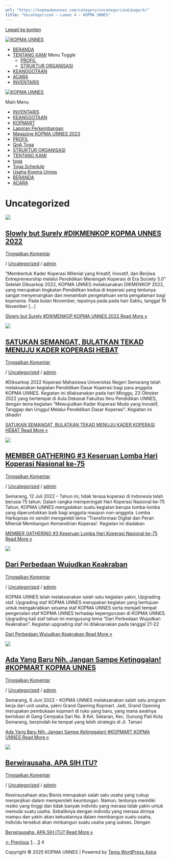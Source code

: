 ```yaml
---
url: "https://kopmaukmunnes.com/category/uncategorized/page/4/"
title: "Uncategorized – Laman 4 – KOPMA UNNES"
---
```


[Lewati ke konten](https://kopmaukmunnes.com/category/uncategorized/page/4/#content "Lewati ke konten")

[![KOPMA UNNES](https://kopmaukmunnes.com/wp-content/uploads/2021/07/cropped-kopma-unnes.png)](https://kopmaukmunnes.com/)

- [BERANDA](https://kopmaukmunnes.com/)
- [TENTANG KAMI](https://kopmaukmunnes.com/tentang-kami/) Menu Toggle
  - [PROFIL](https://kopmaukmunnes.com/profil/)
  - [STRUKTUR ORGANISASI](https://kopmaukmunnes.com/struktur-organisasi/)
- [KEANGGOTAAN](https://kopmaukmunnes.com/keanggotaan/)
- [ACARA](https://kopmaukmunnes.com/blog/)
- [INVENTARIS](https://kopmaukmunnes.com/inventaris/)

[![KOPMA UNNES](https://kopmaukmunnes.com/wp-content/uploads/2021/07/cropped-kopma-unnes.png)](https://kopmaukmunnes.com/)

Main Menu

- [INVENTARIS](https://kopmaukmunnes.com/inventaris/)
- [KEANGGOTAAN](https://kopmaukmunnes.com/keanggotaan/)
- [KOPMART](https://kopmaukmunnes.com/elementor-1642/)
- [Laporan Perkembangan](https://kopmaukmunnes.com/laporan-perkembangan/)
- [Magazine KOPMA UNNES 2023](https://kopmaukmunnes.com/magazine-kopma-unnes-2023/)
- [PROFIL](https://kopmaukmunnes.com/profil/)
- [QnA Toga](https://kopmaukmunnes.com/jadwal-toga/)
- [STRUKTUR ORGANISASI](https://kopmaukmunnes.com/struktur-organisasi/)
- [TENTANG KAMI](https://kopmaukmunnes.com/tentang-kami/)
- [toga](https://kopmaukmunnes.com/elementor-1661/)
- [Toga Schedule](https://kopmaukmunnes.com/toga-schedule/)
- [Usaha Kopma Unnes](https://kopmaukmunnes.com/usaha-kopma-unnes/)
- [BERANDA](https://kopmaukmunnes.com/)
- [ACARA](https://kopmaukmunnes.com/blog/)

# Uncategorized

[![](https://kopmaukmunnes.com/wp-content/uploads/2022/12/1-1024x561.jpg)](https://kopmaukmunnes.com/slowly-but-surely-dikmenkop-kopma-unnes-2022/)

## [Slowly but Surely \#DIKMENKOP KOPMA UNNES 2022](https://kopmaukmunnes.com/slowly-but-surely-dikmenkop-kopma-unnes-2022/)

[Tinggalkan Komentar](https://kopmaukmunnes.com/slowly-but-surely-dikmenkop-kopma-unnes-2022/#respond)

/ [Uncategorized](https://kopmaukmunnes.com/category/uncategorized/) / [admin](https://kopmaukmunnes.com/author/admin_kopma/ "Lihat seluruh tulisan oleh admin")

“Membentuk Kader Koperasi Milenial yang Kreatif, Inovatif, dan Berjiwa Entrepreneurship melalui Pendidikan Menengah Koperasi di Era Society 5.0” Setelah Diksarkop 2022, KOPMA UNNES melaksanakan DIKMENKOP 2022, yang merupakan tingkatan Pendidikan kedua di koperasi yang tentunya sangat menyenangkan dan menambah pengetahuan serta pengalaman bagi kopmania. Pada bulan November, tepatnya pada pada hari Sabtu, tanggal 19 November \[…\]

[Slowly but Surely #DIKMENKOP KOPMA UNNES 2022 Read More »](https://kopmaukmunnes.com/slowly-but-surely-dikmenkop-kopma-unnes-2022/)

[![](https://kopmaukmunnes.com/wp-content/uploads/2022/11/QQ-1024x575.jpg)](https://kopmaukmunnes.com/satukan-semangat-bulatkan-tekad-menuju-kader-koperasi-hebat/)

## [SATUKAN SEMANGAT, BULATKAN TEKAD MENUJU KADER KOPERASI HEBAT](https://kopmaukmunnes.com/satukan-semangat-bulatkan-tekad-menuju-kader-koperasi-hebat/)

[Tinggalkan Komentar](https://kopmaukmunnes.com/satukan-semangat-bulatkan-tekad-menuju-kader-koperasi-hebat/#respond)

/ [Uncategorized](https://kopmaukmunnes.com/category/uncategorized/) / [admin](https://kopmaukmunnes.com/author/admin_kopma/ "Lihat seluruh tulisan oleh admin")

#Diksarkop 2022 Koperasi Mahasiswa Universitas Negeri Semarang telah melaksanakan kegiatan Pendidikan Dasar Koperasi bagi para anggota KOPMA UNNES. Kegiatan ini dilaksanakan pada hari Minggu, 23 Oktober 2022 yang bertempat di Aula Dekanat Fakultas Ilmu Pendidikan UNNES, dengan tema kegiatan “Mewujudkan Kader Koperasi Muda yang Inovatif, Tanggap dan Unggul Melalui Pendidikan Dasar Koperasi”. Kegiatan ini dihadiri

[SATUKAN SEMANGAT, BULATKAN TEKAD MENUJU KADER KOPERASI HEBAT Read More »](https://kopmaukmunnes.com/satukan-semangat-bulatkan-tekad-menuju-kader-koperasi-hebat/)

[![](https://kopmaukmunnes.com/wp-content/uploads/2022/07/1.png)](https://kopmaukmunnes.com/member-gathering-3/)

## [MEMBER GATHERING \#3 Keseruan Lomba Hari Koperasi Nasional ke-75](https://kopmaukmunnes.com/member-gathering-3/)

[Tinggalkan Komentar](https://kopmaukmunnes.com/member-gathering-3/#respond)

/ [Uncategorized](https://kopmaukmunnes.com/category/uncategorized/) / [admin](https://kopmaukmunnes.com/author/admin_kopma/ "Lihat seluruh tulisan oleh admin")

Semarang, 12 Juli 2022 – Tahun ini, tidak terasa koperasi di Indonesia telah berusia 75 tahun. Dalam rangka memperingati Hari Koperasi Nasional ke-75 Tahun, KOPMA UNNES mengadakan suatu kegiatan berupa lomba-lomba yang diperuntukkan baik bagi anggota maupun non-anggota. Lomba Harkopnas ini sendiri mengambil tema “Transformasi Digital dan Peran Milenial Membangun Kemandirian Koperasi’. Kegiatan ini diadakan

[MEMBER GATHERING #3 Keseruan Lomba Hari Koperasi Nasional ke-75 Read More »](https://kopmaukmunnes.com/member-gathering-3/)

[![](https://kopmaukmunnes.com/wp-content/uploads/2022/07/14-2-1024x577.jpg)](https://kopmaukmunnes.com/dari-perbedaan-wujudkan-keakraban/)

## [Dari Perbedaan Wujudkan Keakraban](https://kopmaukmunnes.com/dari-perbedaan-wujudkan-keakraban/)

[Tinggalkan Komentar](https://kopmaukmunnes.com/dari-perbedaan-wujudkan-keakraban/#respond)

/ [Uncategorized](https://kopmaukmunnes.com/category/uncategorized/) / [admin](https://kopmaukmunnes.com/author/admin_kopma/ "Lihat seluruh tulisan oleh admin")

KOPMA UNNES telah melaksanakan salah satu kegiatan yakni, Upgrading staf. Upgrading staf KOPMA UNNES merupakan kegiatan yang bertujuan untuk mengakrabkan sesama staf KOPMA UNNES serta menjadi tempat pengenalan staf KOPMA UNNES terhadap kepengurusan di KOPMA UNNES. Upgrading kali staf tahun ini mengusung tema “Dari Perbedaan Wujudkan Keakraban”. Kegiatan upgrading staf ini dilaksanakan pada tanggal 21-22

[Dari Perbedaan Wujudkan Keakraban Read More »](https://kopmaukmunnes.com/dari-perbedaan-wujudkan-keakraban/)

[![](https://kopmaukmunnes.com/wp-content/uploads/2022/06/kopmart1-1.jpg)](https://kopmaukmunnes.com/ada-yang-baru-nih-jangan-sampe-ketinggalan-kopmart-kopma-unnes/)

## [Ada Yang Baru Nih. Jangan Sampe Ketinggalan! \#KOPMART KOPMA UNNES](https://kopmaukmunnes.com/ada-yang-baru-nih-jangan-sampe-ketinggalan-kopmart-kopma-unnes/)

[Tinggalkan Komentar](https://kopmaukmunnes.com/ada-yang-baru-nih-jangan-sampe-ketinggalan-kopmart-kopma-unnes/#respond)

/ [Uncategorized](https://kopmaukmunnes.com/category/uncategorized/) / [admin](https://kopmaukmunnes.com/author/admin_kopma/ "Lihat seluruh tulisan oleh admin")

Semarang, 6 Juni 2022 – KOPMA UNNES melaksanakan salah satu program kerja dari unit usaha, yakni Grand Opening Kopmart. Jadi, Grand Opening merupakan pembukaan kopmart di ruko yang baru, yang mana awalnya berlokasi di Gang Cempaka Sari No. 8 Kel. Sekaran, Kec. Gunung Pati Kota Semarang, berpindah ke tempat yang lebih strategis di Jl. Taman

[Ada Yang Baru Nih. Jangan Sampe Ketinggalan! #KOPMART KOPMA UNNES Read More »](https://kopmaukmunnes.com/ada-yang-baru-nih-jangan-sampe-ketinggalan-kopmart-kopma-unnes/)

[![](https://kopmaukmunnes.com/wp-content/uploads/2022/03/Kewirausahaan-1024x614.jpg)](https://kopmaukmunnes.com/kewirausahaan/)

## [Berwirausaha, APA SIH ITU?](https://kopmaukmunnes.com/kewirausahaan/)

[Tinggalkan Komentar](https://kopmaukmunnes.com/kewirausahaan/#respond)

/ [Uncategorized](https://kopmaukmunnes.com/category/uncategorized/) / [admin](https://kopmaukmunnes.com/author/admin_kopma/ "Lihat seluruh tulisan oleh admin")

Kewirausahaan atau Bisnis merupakan salah satu usaha yang cukup menjanjikan dalam memperoleh keuntungan. Namun, tentunya memiliki resiko yang tinggi dan tidak banyak individu yang merasa tidak yakin untuk memulai suatu usaha. Sebaliknya dengan individu yang merasa dirinya mampu dan yakin akan kekuatannya dalam membangun suatu usaha, individu tersebut akan mmbangun suatu usaha yang sukses. Dengan

[Berwirausaha, APA SIH ITU? Read More »](https://kopmaukmunnes.com/kewirausahaan/)

[← Previous](https://kopmaukmunnes.com/category/uncategorized/page/3/) [1](https://kopmaukmunnes.com/category/uncategorized/)… [3](https://kopmaukmunnes.com/category/uncategorized/page/3/) 4

Copyright © 2025 KOPMA UNNES \| Powered by [Tema WordPress Astra](https://wpastra.com/)